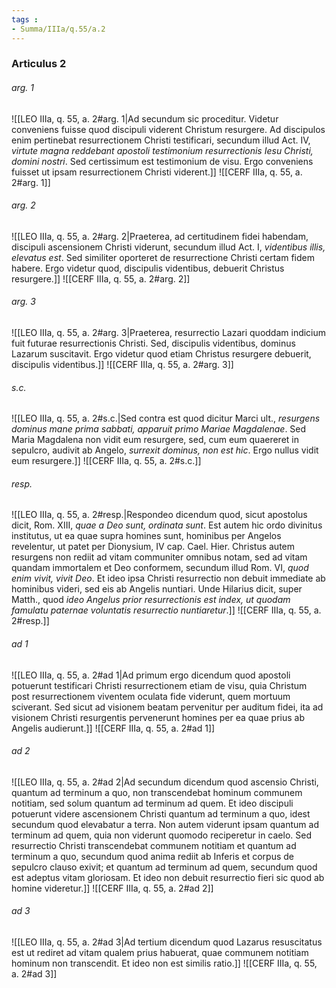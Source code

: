 ```yaml
---
tags : 
- Summa/IIIa/q.55/a.2
---
```


### Articulus 2

###### arg. 1
![[LEO IIIa, q. 55, a. 2#arg. 1|Ad secundum sic proceditur. Videtur conveniens fuisse quod discipuli viderent Christum resurgere. Ad discipulos enim pertinebat resurrectionem Christi testificari, secundum illud Act. IV, *virtute magna reddebant apostoli testimonium resurrectionis Iesu Christi, domini nostri*. Sed certissimum est testimonium de visu. Ergo conveniens fuisset ut ipsam resurrectionem Christi viderent.]]
![[CERF IIIa, q. 55, a. 2#arg. 1]]

###### arg. 2
![[LEO IIIa, q. 55, a. 2#arg. 2|Praeterea, ad certitudinem fidei habendam, discipuli ascensionem Christi viderunt, secundum illud Act. I, *videntibus illis, elevatus est*. Sed similiter oporteret de resurrectione Christi certam fidem habere. Ergo videtur quod, discipulis videntibus, debuerit Christus resurgere.]]
![[CERF IIIa, q. 55, a. 2#arg. 2]]

###### arg. 3
![[LEO IIIa, q. 55, a. 2#arg. 3|Praeterea, resurrectio Lazari quoddam indicium fuit futurae resurrectionis Christi. Sed, discipulis videntibus, dominus Lazarum suscitavit. Ergo videtur quod etiam Christus resurgere debuerit, discipulis videntibus.]]
![[CERF IIIa, q. 55, a. 2#arg. 3]]

###### s.c.
![[LEO IIIa, q. 55, a. 2#s.c.|Sed contra est quod dicitur Marci ult., *resurgens dominus mane prima sabbati, apparuit primo Mariae Magdalenae*. Sed Maria Magdalena non vidit eum resurgere, sed, cum eum quaereret in sepulcro, audivit ab Angelo, *surrexit dominus, non est hic*. Ergo nullus vidit eum resurgere.]]
![[CERF IIIa, q. 55, a. 2#s.c.]]

###### resp.
![[LEO IIIa, q. 55, a. 2#resp.|Respondeo dicendum quod, sicut apostolus dicit, Rom. XIII, *quae a Deo sunt, ordinata sunt*. Est autem hic ordo divinitus institutus, ut ea quae supra homines sunt, hominibus per Angelos revelentur, ut patet per Dionysium, IV cap. Cael. Hier. Christus autem resurgens non rediit ad vitam communiter omnibus notam, sed ad vitam quandam immortalem et Deo conformem, secundum illud Rom. VI, *quod enim vivit, vivit Deo*. Et ideo ipsa Christi resurrectio non debuit immediate ab hominibus videri, sed eis ab Angelis nuntiari. Unde Hilarius dicit, super Matth., quod *ideo Angelus prior resurrectionis est index, ut quodam famulatu paternae voluntatis resurrectio nuntiaretur*.]]
![[CERF IIIa, q. 55, a. 2#resp.]]

###### ad 1
![[LEO IIIa, q. 55, a. 2#ad 1|Ad primum ergo dicendum quod apostoli potuerunt testificari Christi resurrectionem etiam de visu, quia Christum post resurrectionem viventem oculata fide viderunt, quem mortuum sciverant. Sed sicut ad visionem beatam pervenitur per auditum fidei, ita ad visionem Christi resurgentis pervenerunt homines per ea quae prius ab Angelis audierunt.]]
![[CERF IIIa, q. 55, a. 2#ad 1]]

###### ad 2
![[LEO IIIa, q. 55, a. 2#ad 2|Ad secundum dicendum quod ascensio Christi, quantum ad terminum a quo, non transcendebat hominum communem notitiam, sed solum quantum ad terminum ad quem. Et ideo discipuli potuerunt videre ascensionem Christi quantum ad terminum a quo, idest secundum quod elevabatur a terra. Non autem viderunt ipsam quantum ad terminum ad quem, quia non viderunt quomodo reciperetur in caelo. Sed resurrectio Christi transcendebat communem notitiam et quantum ad terminum a quo, secundum quod anima rediit ab Inferis et corpus de sepulcro clauso exivit; et quantum ad terminum ad quem, secundum quod est adeptus vitam gloriosam. Et ideo non debuit resurrectio fieri sic quod ab homine videretur.]]
![[CERF IIIa, q. 55, a. 2#ad 2]]

###### ad 3
![[LEO IIIa, q. 55, a. 2#ad 3|Ad tertium dicendum quod Lazarus resuscitatus est ut rediret ad vitam qualem prius habuerat, quae communem notitiam hominum non transcendit. Et ideo non est similis ratio.]]
![[CERF IIIa, q. 55, a. 2#ad 3]]


